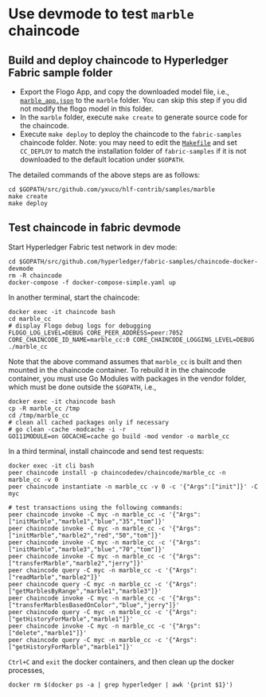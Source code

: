 # Use devmode to test `marble` chaincode

## Build and deploy chaincode to Hyperledger Fabric sample folder
- Export the Flogo App, and copy the downloaded model file, i.e., [`marble_app.json`](marble_app.json) to the `marble` folder.  You can skip this step if you did not modify the flogo model in this folder.
- In the `marble` folder, execute `make create` to generate source code for the chaincode.
- Execute `make deploy` to deploy the chaincode to the `fabric-samples` chaincode folder.  Note: you may need to edit the [`Makefile`](Makefile) and set `CC_DEPLOY` to match the installation folder of `fabric-samples` if it is not downloaded to the default location under `$GOPATH`.

The detailed commands of the above steps are as follows:
```
cd $GOPATH/src/github.com/yxuco/hlf-contrib/samples/marble
make create
make deploy
```

## Test chaincode in fabric devmode
Start Hyperledger Fabric test network in dev mode:
```
cd $GOPATH/src/github.com/hyperledger/fabric-samples/chaincode-docker-devmode
rm -R chaincode
docker-compose -f docker-compose-simple.yaml up
```
In another terminal, start the chaincode:
```
docker exec -it chaincode bash
cd marble_cc
# display Flogo debug logs for debugging
FLOGO_LOG_LEVEL=DEBUG CORE_PEER_ADDRESS=peer:7052 CORE_CHAINCODE_ID_NAME=marble_cc:0 CORE_CHAINCODE_LOGGING_LEVEL=DEBUG ./marble_cc
```
Note that the above command assumes that `marble_cc` is built and then mounted in the chaincode container.  To rebuild it in the chaincode container, you must use Go Modules with packages in the vendor folder, which must be done outside the `$GOPATH`, i.e.,
```
docker exec -it chaincode bash
cp -R marble_cc /tmp
cd /tmp/marble_cc
# clean all cached packages only if necessary
# go clean -cache -modcache -i -r
GO111MODULE=on GOCACHE=cache go build -mod vendor -o marble_cc
```
In a third terminal, install chaincode and send test requests:
```
docker exec -it cli bash
peer chaincode install -p chaincodedev/chaincode/marble_cc -n marble_cc -v 0
peer chaincode instantiate -n marble_cc -v 0 -c '{"Args":["init"]}' -C myc

# test transactions using the following commands:
peer chaincode invoke -C myc -n marble_cc -c '{"Args":["initMarble","marble1","blue","35","tom"]}'
peer chaincode invoke -C myc -n marble_cc -c '{"Args":["initMarble","marble2","red","50","tom"]}'
peer chaincode invoke -C myc -n marble_cc -c '{"Args":["initMarble","marble3","blue","70","tom"]}'
peer chaincode invoke -C myc -n marble_cc -c '{"Args":["transferMarble","marble2","jerry"]}'
peer chaincode query -C myc -n marble_cc -c '{"Args":["readMarble","marble2"]}'
peer chaincode query -C myc -n marble_cc -c '{"Args":["getMarblesByRange","marble1","marble3"]}'
peer chaincode invoke -C myc -n marble_cc -c '{"Args":["transferMarblesBasedOnColor","blue","jerry"]}'
peer chaincode query -C myc -n marble_cc -c '{"Args":["getHistoryForMarble","marble1"]}'
peer chaincode invoke -C myc -n marble_cc -c '{"Args":["delete","marble1"]}'
peer chaincode query -C myc -n marble_cc -c '{"Args":["getHistoryForMarble","marble1"]}'
```

`Ctrl+C` and `exit` the docker containers, and then clean up the docker processes,
```
docker rm $(docker ps -a | grep hyperledger | awk '{print $1}')
```
